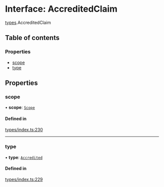 # Interface: AccreditedClaim

[types](../wiki/types).AccreditedClaim

## Table of contents

### Properties

- [scope](../wiki/types.AccreditedClaim#scope)
- [type](../wiki/types.AccreditedClaim#type)

## Properties

### scope

• **scope**: [`Scope`](../wiki/types.Scope)

#### Defined in

[types/index.ts:230](https://github.com/PolymathNetwork/polymesh-sdk/blob/31dfa0dc/src/types/index.ts#L230)

___

### type

• **type**: [`Accredited`](../wiki/types.ClaimType#accredited)

#### Defined in

[types/index.ts:229](https://github.com/PolymathNetwork/polymesh-sdk/blob/31dfa0dc/src/types/index.ts#L229)

